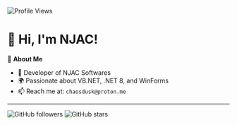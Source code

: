 ![Profile Views](https://komarev.com/ghpvc/?username=Nothing-Just-a-Code&color=blue&style=for-the-badge)


# 👋 Hi, I'm NJAC!

🌟 **About Me**  
- 🚀 Developer of NJAC Softwares
- 🌍 Passionate about VB.NET, .NET 8, and WinForms  
- 📫 Reach me at: `chaosdusk@proton.me`

---
![GitHub followers](https://img.shields.io/github/followers/Nothing-Just-a-Code?style=social)
![GitHub stars](https://img.shields.io/github/stars/Nothing-Just-a-Code?style=social)

